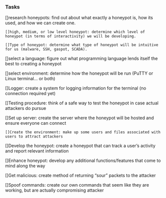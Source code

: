 <h3>Tasks</h3>
[]research honeypots: find out about what exactly a honeypot is, how its used, and how we can create one.

 	[]high, medium, or low level honeypot: determine which level of honeypot (in terms of interactivity) we will be developing.
	
 	[]Type of honeypot: determine what type of honeypot will be intuitive for us (malware, SSH, gaspot, SCADA).
	
[]select a language: figure out what programming language lends itself the best to creating a honeypot

[]select environment: determine how the honeypot will be run (PuTTY or Linux terminal… or both)

[]Logger: create a system for logging information for the terminal (no connection required yet)

[]Testing procedure: think of a safe way to test the honeypot in case actual attackers do pursue 

[]Set up server: create the server where the honeypot will be hosted and ensure everyone can connect

 	[]Create the environment: make up some users and files associated with users to attract attackers
	
[]Develop the honeypot: create a honeypot that can track a user’s activity and report relevant information

[]Enhance honeypot: develop any additional functions/features that come to mind along the way

[]Get malicious: create method of returning “sour” packets to the attacker

  []Spoof commands: create our own commands that seem like they are working, but are actually compromising attacker
  

